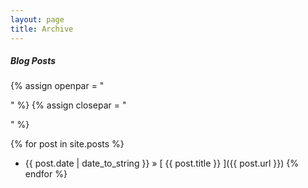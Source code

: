 ```yaml
---
layout: page
title: Archive
---
```


##### Blog Posts

{% assign openpar = "<p>" %}
{% assign closepar = "</p>" %}

{% for post in site.posts %}
 * {{ post.date | date_to_string }} &raquo; [ {{ post.title }} ]({{ post.url }})
{% endfor %}
